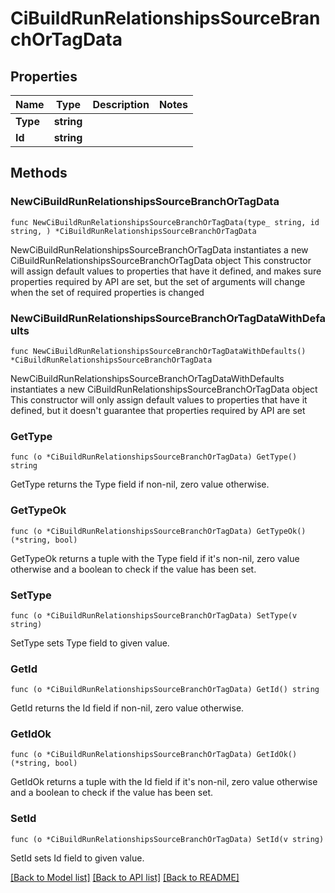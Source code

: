 # CiBuildRunRelationshipsSourceBranchOrTagData

## Properties

Name | Type | Description | Notes
------------ | ------------- | ------------- | -------------
**Type** | **string** |  | 
**Id** | **string** |  | 

## Methods

### NewCiBuildRunRelationshipsSourceBranchOrTagData

`func NewCiBuildRunRelationshipsSourceBranchOrTagData(type_ string, id string, ) *CiBuildRunRelationshipsSourceBranchOrTagData`

NewCiBuildRunRelationshipsSourceBranchOrTagData instantiates a new CiBuildRunRelationshipsSourceBranchOrTagData object
This constructor will assign default values to properties that have it defined,
and makes sure properties required by API are set, but the set of arguments
will change when the set of required properties is changed

### NewCiBuildRunRelationshipsSourceBranchOrTagDataWithDefaults

`func NewCiBuildRunRelationshipsSourceBranchOrTagDataWithDefaults() *CiBuildRunRelationshipsSourceBranchOrTagData`

NewCiBuildRunRelationshipsSourceBranchOrTagDataWithDefaults instantiates a new CiBuildRunRelationshipsSourceBranchOrTagData object
This constructor will only assign default values to properties that have it defined,
but it doesn't guarantee that properties required by API are set

### GetType

`func (o *CiBuildRunRelationshipsSourceBranchOrTagData) GetType() string`

GetType returns the Type field if non-nil, zero value otherwise.

### GetTypeOk

`func (o *CiBuildRunRelationshipsSourceBranchOrTagData) GetTypeOk() (*string, bool)`

GetTypeOk returns a tuple with the Type field if it's non-nil, zero value otherwise
and a boolean to check if the value has been set.

### SetType

`func (o *CiBuildRunRelationshipsSourceBranchOrTagData) SetType(v string)`

SetType sets Type field to given value.


### GetId

`func (o *CiBuildRunRelationshipsSourceBranchOrTagData) GetId() string`

GetId returns the Id field if non-nil, zero value otherwise.

### GetIdOk

`func (o *CiBuildRunRelationshipsSourceBranchOrTagData) GetIdOk() (*string, bool)`

GetIdOk returns a tuple with the Id field if it's non-nil, zero value otherwise
and a boolean to check if the value has been set.

### SetId

`func (o *CiBuildRunRelationshipsSourceBranchOrTagData) SetId(v string)`

SetId sets Id field to given value.



[[Back to Model list]](../README.md#documentation-for-models) [[Back to API list]](../README.md#documentation-for-api-endpoints) [[Back to README]](../README.md)


